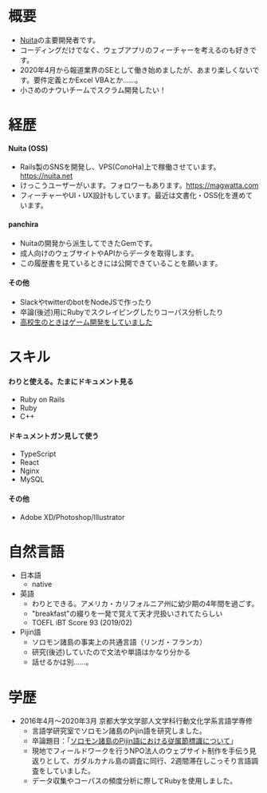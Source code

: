 # 概要
- [Nuita](https://github.com/nuita/nuita)の主要開発者です。
- コーディングだけでなく、ウェブアプリのフィーチャーを考えるのも好きです。
- 2020年4月から報道業界のSEとして働き始めましたが、あまり楽しくないです。要件定義とかExcel VBAとか……。
- 小さめのナウいチームでスクラム開発したい！

# 経歴
#### Nuita (OSS)
- Rails製のSNSを開発し、VPS(ConoHa)上で稼働させています。https://nuita.net
- けっこうユーザーがいます。フォロワーもあります。https://magwatta.com
- フィーチャーやUI・UX設計もしています。最近は文書化・OSS化を進めています。

#### panchira
- Nuitaの開発から派生してできたGemです。
- 成人向けのウェブサイトやAPIからデータを取得します。
- この履歴書を見ているときには公開できていることを願います。

#### その他
- SlackやtwitterのbotをNodeJSで作ったり
- 卒論(後述)用にRubyでスクレイピングしたりコーパス分析したり
- [高校生のときはゲーム開発をしていました](https://kyp.hatenablog.com/entry/2015/12/25/013344)

# スキル
#### わりと使える。たまにドキュメント見る
- Ruby on Rails
- Ruby
- C++

#### ドキュメントガン見して使う
- TypeScript
- React
- Nginx
- MySQL

#### その他
- Adobe XD/Photoshop/Illustrator

# 自然言語
- 日本語
  - native
- 英語
  - わりとできる。アメリカ・カリフォルニア州に幼少期の4年間を過ごす。
  - "breakfast"の綴りを一発で覚えて天才児扱いされてたらしい
  - TOEFL iBT Score 93 (2019/02)
- Pijin語
  - ソロモン諸島の事実上の共通言語（リンガ・フランカ）
  - 研究(後述)していたので文法や単語はかなり分かる
  - 話せるかは別……。


# 学歴
- 2016年4月～2020年3月 京都大学文学部人文学科行動文化学系言語学専修
  - 言語学研究室でソロモン諸島のPijin語を研究しました。
  - 卒論題目：「[ソロモン諸島のPijin語における従属節標識について](https://github.com/kypkyp/sotsuron)」
  - 現地でフィールドワークを行うNPO法人のウェブサイト制作を手伝う見返りとして、ガダルカナル島の調査に同行、2週間滞在しこっそり言語調査をしていました。
  - データ収集やコーパスの頻度分析に際してRubyを使用しました。

  
